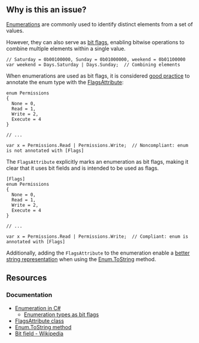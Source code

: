 ## Why is this an issue?

[Enumerations](https://learn.microsoft.com/en-us/dotnet/csharp/language-reference/builtin-types/enum) are commonly used to identify
distinct elements from a set of values.

However, they can also serve as [bit flags](https://en.wikipedia.org/wiki/Bit_field), enabling bitwise operations to combine multiple
elements within a single value.

    // Saturday = 0b00100000, Sunday = 0b01000000, weekend = 0b01100000
    var weekend = Days.Saturday | Days.Sunday;  // Combining elements

When enumerations are used as bit flags, it is considered [good practice](https://learn.microsoft.com/en-us/dotnet/csharp/language-reference/builtin-types/enum#enumeration-types-as-bit-flags) to
annotate the enum type with the [FlagsAttribute](https://learn.microsoft.com/en-us/dotnet/api/system.flagsattribute):

    enum Permissions
    {
      None = 0,
      Read = 1,
      Write = 2,
      Execute = 4
    }
    
    // ...
    
    var x = Permissions.Read | Permissions.Write;  // Noncompliant: enum is not annotated with [Flags]

The `FlagsAttribute` explicitly marks an enumeration as bit flags, making it clear that it uses bit fields and is intended to be used as
flags.

    [Flags]
    enum Permissions
    {
      None = 0,
      Read = 1,
      Write = 2,
      Execute = 4
    }
    
    // ...
    
    var x = Permissions.Read | Permissions.Write;  // Compliant: enum is annotated with [Flags]

Additionally, adding the `FlagsAttribute` to the enumeration enable a [better string representation](https://learn.microsoft.com/en-us/dotnet/api/system.flagsattribute#examples) when using the [Enum.ToString](https://learn.microsoft.com/en-us/dotnet/api/system.enum.tostring) method.

## Resources

### Documentation

-  [Enumeration in C#](https://learn.microsoft.com/en-us/dotnet/csharp/language-reference/builtin-types/enum)
    - [Enumeration
      types as bit flags](https://learn.microsoft.com/en-us/dotnet/csharp/language-reference/builtin-types/enum#enumeration-types-as-bit-flags)
-  [FlagsAttribute class](https://learn.microsoft.com/en-us/dotnet/api/system.flagsattribute)
-  [Enum.ToString method](https://learn.microsoft.com/en-us/dotnet/api/system.enum.tostring)
-  [Bit field - Wikipedia](https://en.wikipedia.org/wiki/Bit_field)